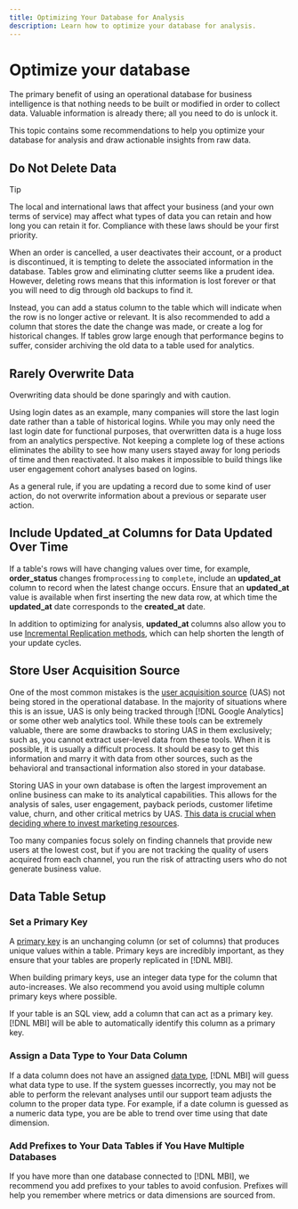 ```yaml
---
title: Optimizing Your Database for Analysis
description: Learn how to optimize your database for analysis. 
---
```

# Optimize your database

The primary benefit of using an operational database for business intelligence is that nothing needs to be built or modified in order to collect data. Valuable information is already there; all you need to do is unlock it.

This topic contains some recommendations to help you optimize your database for analysis and draw actionable insights from raw data.

## Do Not Delete Data

>[!TIP]
>
>The local and international laws that affect your business (and your own terms of service) may affect what types of data you can retain and how long you can retain it for. Compliance with these laws should be your first priority.

When an order is cancelled, a user deactivates their account, or a product is discontinued, it is tempting to delete the associated information in the database. Tables grow and eliminating clutter seems like a prudent idea. However, deleting rows means that this information is lost forever or that you will need to dig through old backups to find it.

Instead, you can add a status column to the table which will indicate when the row is no longer active or relevant. It is also recommended to add a column that stores the date the change was made, or create a log for historical changes. If tables grow large enough that performance begins to suffer, consider archiving the old data to a table used for analytics.

## Rarely Overwrite Data

Overwriting data should be done sparingly and with caution.

Using login dates as an example, many companies will store the last login date rather than a table of historical logins. While you may only need the last login date for functional purposes, that overwritten data is a huge loss from an analytics perspective. Not keeping a complete log of these actions eliminates the ability to see how many users stayed away for long periods of time and then reactivated. It also makes it impossible to build things like user engagement cohort analyses based on logins.

As a general rule, if you are updating a record due to some kind of user action, do not overwrite information about a previous or separate user action.

## Include Updated_at Columns for Data Updated Over Time

If a table's rows will have changing values over time, for example, **order\_status** changes from`processing` to `complete`, include an **updated\_at** column to record when the latest change occurs. Ensure that an **updated\_at** value is available when first inserting the new data row, at which time the **updated\_at** date corresponds to the **created\_at** date.

In addition to optimizing for analysis, **updated\_at** columns also allow you to use [Incremental Replication methods](../data-analyst/data-warehouse-mgr/cfg-replication-methods.md), which can help shorten the length of your update cycles. 

## Store User Acquisition Source

One of the most common mistakes is the [user acquisition source](../data-analyst/analysis/google-track-user-acq.md) (UAS) not being stored in the operational database. In the majority of situations where this is an issue, UAS is only being tracked through [!DNL Google Analytics] or some other web analytics tool. While these tools can be extremely valuable, there are some drawbacks to storing UAS in them exclusively; such as, you cannot extract user-level data from these tools. When it is possible, it is usually a difficult process. It should be easy to get this information and marry it with data from other sources, such as the behavioral and transactional information also stored in your database.

Storing UAS in your own database is often the largest improvement an online business can make to its analytical capabilities. This allows for the analysis of sales, user engagement, payback periods, customer lifetime value, churn, and other critical metrics by UAS. [This data is crucial when deciding where to invest marketing resources](../data-analyst/analysis/most-value-source-channel.md).

Too many companies focus solely on finding channels that provide new users at the lowest cost, but if you are not tracking the quality of users acquired from each channel, you run the risk of attracting users who do not generate business value.

## Data Table Setup

### Set a Primary Key

A [primary key](http://en.wikipedia.org/wiki/Unique_key) is an unchanging column (or set of columns) that produces unique values within a table. Primary keys are incredibly important, as they ensure that your tables are properly replicated in [!DNL MBI].

When building primary keys, use an integer data type for the column that auto-increases. We also recommend you avoid using multiple column primary keys where possible.

If your table is an SQL view, add a column that can act as a primary key. [!DNL MBI] will be able to automatically identify this column as a primary key.

### Assign a Data Type to Your Data Column

If a data column does not have an assigned [data type](http://en.wikipedia.org/wiki/Data_type), [!DNL MBI] will guess what data type to use. If the system guesses incorrectly, you may not be able to perform the relevant analyses until our support team adjusts the column to the proper data type. For example, if a date column is guessed as a numeric data type, you are be able to trend over time using that date dimension.

### Add Prefixes to Your Data Tables if You Have Multiple Databases

If you have more than one database connected to [!DNL MBI], we recommend you add prefixes to your tables to avoid confusion. Prefixes will help you remember where metrics or data dimensions are sourced from.
